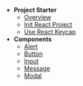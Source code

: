 * **Project Starter**
  * [Overview](README.md)
  * [Init React Project](/en-us/1-1-Init-React-Project.md)
  * [Use React Keycap](/en-us/1-2-Use-React-Keycap.md)
* **Components**
  * [Alert](/en-us/2-1-Alert.md)
  * [Button](/en-us/2-2-Button.md)
  * [Input](/en-us/2-3-Input.md)
  * [Message](/en-us/2-4-Message.md)
  * [Modal](/en-us/2-5-Modal.md)  